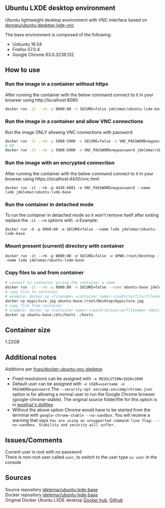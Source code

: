 ## Ubuntu LXDE desktop environment
Ubuntu lightweight desktop environment with VNC interface based on [dorowu/ubuntu-desktop-lxde-vnc](https://hub.docker.com/r/dorowu/ubuntu-desktop-lxde-vnc/)  
  
The base environment is composed of the following:
- Unbuntu 16.04
- Firefox 57.0.4
- Google Chrome 63.0.3239.132

## How to use
### Run the image in a container without https
After running the container with the below command connect to it in your browser using http://localhost:8080
```bash
docker run -it --rm -p 8080:80 -e SECURE=false jdelemar/ubuntu-lxde-base
```

### Run the image in a container and allow VNC connections
Run the image ONLY allowing VNC connections with password
```bash
docker run -it --rm -p 5900:5900 -e SECURE=false -e VNC_PASSWORD=mypassword jdelemar/ubuntu-lxde-base
# OR
docker run -it --rm -p 5900:5900 -e VNC_PASSWORD=mypassword jdelemar/ubuntu-lxde-base
```  

### Run the image with an encrypted connection
After running the container with the below command connect to it in your browser using https://localhost:4430/vnc.html
```console
docker run -it --rm -p 4430:6081 -e VNC_PASSWORD=mypassword --name lxde jdelemar/ubuntu-lxde-base
```  

### Run the container in detached mode
To run the container in detached mode so it won't remove itself after exiting replace the `-it --rm` options with `-d`
Example:  
```console
docker run -d -p 8080:80 -e SECURE=false --name lxde jdelemar/ubuntu-lxde-base
```

### Mount present (current) directory with container
```console
docker run -it --rm -p 8080:80 -e SECURE=false -v $PWD:/root/Desktop --name lxde jdelemar/ubuntu-lxde-base
```  

### Copy files to and from container
```bash
# connect to container giving the container a name
docker run -it --rm -p 8080:80 -e SECURE=false --name ubuntu-base jdelemar/ubuntu-lxde-base
# copy file to container
# example: docker cp <filename> <container name>:</path/to/file/filename>
docker cp mypicture.jpg ubuntu-base:/root/Desktop/mypicture.jpg
# copy file from container
# example: docker cp <container name>:</path/to/source/filename> <destination filename> 
docker cp ubuntu-base:/etc/hosts ./hosts
```  

## Container size
1.22GB  

## Additional notes
Additions per [fcwu/docker-ubuntu-vnc-desktop](https://github.com/fcwu/docker-ubuntu-vnc-desktop)  
- Fixed resolutions can be assigned with `-e RESOLUTION=1920x1080`  
- Default user can be assigned with `-e USER=username -e PASSWORD=password`
The `--security-opt seccomp:seccomp/chrome.json` option is for allowing a normal user to run the Google Chrome browser (google-chrome-stable). The original source folder/file for this option is in [jessfraz's dotfiles](https://github.com/jessfraz/dotfiles/tree/master/etc/docker/seccomp)  
- Without the above option Chrome would have to be started from the terminal with `google-chrome-stable --no-sandbox`. You will receive a warning that says `You are using an unsupported command-line flag: --no-sandbox. Stability and security will suffer.`  
  
## Issues/Comments
Current user is root with no password  
There is non-root user called `user`, to switch to the user type `su user` in the console

## Sources
Source repository [jdelemar/ubuntu-lxde-base](https://github.com/JDelemar/dockerfiles/tree/master/ubuntu-lxde-base)  
Docker repository [jdelemar/ubuntu-lxde-base](https://hub.docker.com/r/jdelemar/ubuntu-lxde-base/)  
Original Docker Ubuntu LXDE desktop [Docker hub](https://hub.docker.com/r/dorowu/ubuntu-desktop-lxde-vnc/), [Github](https://github.com/fcwu/docker-ubuntu-vnc-desktop)
